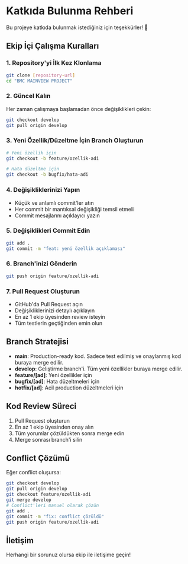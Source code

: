 # Katkıda Bulunma Rehberi

Bu projeye katkıda bulunmak istediğiniz için teşekkürler! 🎉

## Ekip İçi Çalışma Kuralları

### 1. Repository'yi İlk Kez Klonlama
```bash
git clone [repository-url]
cd "BMC MAINVIEW PROJECT"
```

### 2. Güncel Kalın
Her zaman çalışmaya başlamadan önce değişiklikleri çekin:
```bash
git checkout develop
git pull origin develop
```

### 3. Yeni Özellik/Düzeltme İçin Branch Oluşturun
```bash
# Yeni özellik için
git checkout -b feature/ozellik-adi

# Hata düzeltme için
git checkout -b bugfix/hata-adi
```

### 4. Değişikliklerinizi Yapın
- Küçük ve anlamlı commit'ler atın
- Her commit bir mantıksal değişikliği temsil etmeli
- Commit mesajlarını açıklayıcı yazın

### 5. Değişiklikleri Commit Edin
```bash
git add .
git commit -m "feat: yeni özellik açıklaması"
```

### 6. Branch'inizi Gönderin
```bash
git push origin feature/ozellik-adi
```

### 7. Pull Request Oluşturun
- GitHub'da Pull Request açın
- Değişikliklerinizi detaylı açıklayın
- En az 1 ekip üyesinden review isteyin
- Tüm testlerin geçtiğinden emin olun

## Branch Stratejisi

- **main**: Production-ready kod. Sadece test edilmiş ve onaylanmış kod buraya merge edilir.
- **develop**: Geliştirme branch'i. Tüm yeni özellikler buraya merge edilir.
- **feature/[ad]**: Yeni özellikler için
- **bugfix/[ad]**: Hata düzeltmeleri için
- **hotfix/[ad]**: Acil production düzeltmeleri için

## Kod Review Süreci

1. Pull Request oluşturun
2. En az 1 ekip üyesinden onay alın
3. Tüm yorumlar çözüldükten sonra merge edin
4. Merge sonrası branch'i silin

## Conflict Çözümü

Eğer conflict oluşursa:
```bash
git checkout develop
git pull origin develop
git checkout feature/ozellik-adi
git merge develop
# Conflict'leri manuel olarak çözün
git add .
git commit -m "fix: conflict çözüldü"
git push origin feature/ozellik-adi
```

## İletişim

Herhangi bir sorunuz olursa ekip ile iletişime geçin!

